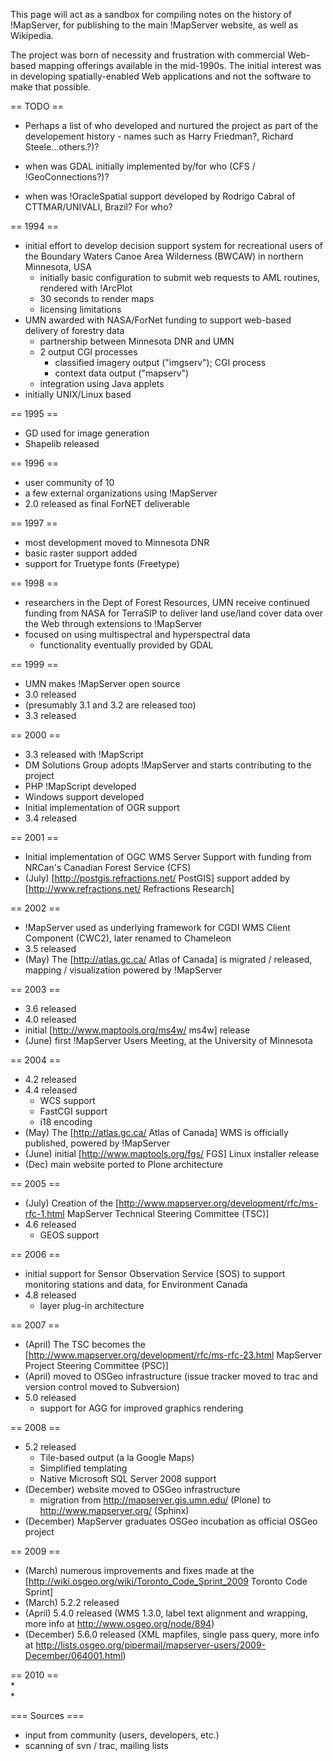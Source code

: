This page will act as a sandbox for compiling notes on the history of !MapServer, for publishing to the main !MapServer website, as well as Wikipedia.                                                                                         
                                                                                                                                                                                                                                               
The project was born of necessity and frustration with commercial Web-based mapping offerings available in the mid-1990s. The initial interest was in developing spatially-enabled Web applications and not the software to make that possible.
                                                                                                                                                                                                                                               
== TODO ==                                                                                                                          

  * Perhaps a list of who developed and nurtured the project as part of the developement history - names such as Harry Friedman?, Richard Steele...others.?)?
                                                                                                         
   * when was GDAL initially implemented by/for who (CFS / !GeoConnections?)?                                                                                                                                                                  
   * when was !OracleSpatial support developed by Rodrigo Cabral of CTTMAR/UNIVALI, Brazil?  For who?                                                                                                                                          
                                                                                                                                                                                                                                               
== 1994 ==                                                                                                                                                                                                                                     
                                                                                                                                                                                                                                               
   * initial effort to develop decision support system for recreational users of the Boundary Waters Canoe Area Wilderness (BWCAW) in northern Minnesota, USA                                                                                  
      * initially basic configuration to submit web requests to AML routines, rendered with !ArcPlot                                                                                                                                           
      * 30 seconds to render maps                                                                                                                                                                                                              
      * licensing limitations                                                                                                                                                                                                                  
   * UMN awarded with NASA/ForNet funding to support web-based delivery of forestry data                                                                                                                                                       
      * partnership between Minnesota DNR and UMN                                                                                                                                                                                              
      * 2 output CGI processes                                                                                                                                                                                                                 
         * classified imagery output ("imgserv"); CGI process                                                                                                                                                                                  
         * context data output ("mapserv")                                                                                                                                                                                                     
      * integration using Java applets                                                                                                                                                                                                         
   * initially UNIX/Linux based                                                                                                                                                                                                                
                                                                                                                                                                                                                                               
== 1995 ==                                                                                                                                                                                                                                     
                                                                                                                                                                                                                                               
   * GD used for image generation                                                                                                                                                                                                              
   * Shapelib released                                                                                                                                                                                                                         
                                                                                                                                                                                                                                               
== 1996 ==                                                                                                                                                                                                                                     
   * user community of 10                                                                                                                                                                                                                      
   * a few external organizations using !MapServer                                                                                                                                                                                             
   * 2.0 released as final ForNET deliverable                                                                                                                                                                                                  
                                                                                                                                                                                                                                               
== 1997 ==                                                                                                                                                                                                                                     
   * most development moved to Minnesota DNR                                                                                                                                                                                                   
   * basic raster support added                                                                                                                                                                                                                
   * support for Truetype fonts (Freetype)                                                                                                                                                                                                     
                                                                                                                                                                                                                                               
== 1998 ==                                                                                                                                                                                                                                     
   * researchers in the Dept of Forest Resources, UMN receive continued funding from NASA for TerraSIP to deliver land use/land cover data over the Web through extensions to !MapServer                                                       
   * focused on using multispectral and hyperspectral data                                                                                                                                                                                     
      * functionality eventually provided by GDAL                                                                                                                                                                                              
                                                                                                                                                                                                                                               
== 1999 ==                                                                                                                                                                                                                                     
   * UMN makes !MapServer open source                                                                                                                                                                                                          
   * 3.0 released                                                                                                                                                                                                                              
   * (presumably 3.1 and 3.2 are released too)                                                                                                                                                                                                 
   * 3.3 released                                                                                                                                                                                                                              
                                                                                                                                                                                                                                               
== 2000 ==                                                                                                                                                                                                                                     
   * 3.3 released with !MapScript                                                                                                                                                                                                              
   * DM Solutions Group adopts !MapServer and starts contributing to the project                                                                                                                                                               
   * PHP !MapScript developed                                                                                                                                                                                                                  
   * Windows support developed                                                                                                                                                                                                                 
   * Initial implementation of OGR support                                                                                                                                                                                                     
   * 3.4 released                                                                                                                                                                                                                              
                                                                                                                                                                                                                                               
== 2001 ==                                                                                                                                                                                                                                     
   * Initial implementation of OGC WMS Server Support with funding from NRCan's Canadian Forest Service (CFS)                                                                                                                                  
   * (July) [http://postgis.refractions.net/ PostGIS] support added by [http://www.refractions.net/ Refractions Research]                                                                                                                      
                                                                                                                                                                                                                                               
== 2002 ==                                                                                                                                                                                                                                     
   * !MapServer used as underlying framework for CGDI WMS Client Component (CWC2), later renamed to Chameleon                                                                                                                                  
   * 3.5 released                                                                                                                                                                                                                              
   * (May) The [http://atlas.gc.ca/ Atlas of Canada] is migrated / released, mapping / visualization powered by !MapServer                                                                                                                     
                                                                                                                                                                                                                                               
== 2003 ==                                                                                                                                                                                                                                     
   * 3.6 released                                                                                                                                                                                                                              
   * 4.0 released                                                                                                                                                                                                                              
   * initial [http://www.maptools.org/ms4w/ ms4w] release                                                                                                                                                                                      
   * (June) first !MapServer Users Meeting, at the University of Minnesota                                                                                                                                                                     
                                                                                                                                                                                                                                               
== 2004 ==                                                                                                                                                                                                                                     
   * 4.2 released                                                                                                                                                                                                                              
   * 4.4 released                                                                                                                                                                                                                              
      * WCS support                                                                                                                                                                                                                            
      * FastCGI support                                                                                                                                                                                                                        
      * i18 encoding                                                                                                                                                                                                                           
   * (May) The [http://atlas.gc.ca/ Atlas of Canada] WMS is officially published, powered by !MapServer                                                                                                                                        
   * (June) initial [http://www.maptools.org/fgs/ FGS] Linux installer release                                                                                                                                                                 
   * (Dec) main website ported to Plone architecture                                                                                                                                                                                           
                                                                                                                                                                                                                                               
== 2005 ==                                                                                                                                                                                                                                     
   * (July) Creation of the [http://www.mapserver.org/development/rfc/ms-rfc-1.html MapServer Technical Steering Committee (TSC)]                                                                                                              
   * 4.6 released                                                                                                                                                                                                                              
      * GEOS support                                                                                                                                                                                                                           
                                                                                                                                                                                                                                               
== 2006 ==                                                                                                                                                                                                                                     
   * initial support for Sensor Observation Service (SOS) to support monitoring stations and data, for Environment Canada                                                                                                                      
   * 4.8 released                                                                                                                                                                                                                              
      * layer plug-in architecture                                                                                                                                                                                                             
                                                                                                                                                                                                                                               
== 2007 ==                                                                                                                                                                                                                                     
   * (April) The TSC becomes the [http://www.mapserver.org/development/rfc/ms-rfc-23.html MapServer Project Steering Committee (PSC)]                                                                                                          
   * (April) moved to OSGeo infrastructure (issue tracker moved to trac and version control moved to Subversion)                                                                                                                               
   * 5.0 released                                                                                                                                                                                                                              
      * support for AGG for improved graphics rendering                                                                                                                                                                                        
                                                                                                                                                                                                                                               
== 2008 ==                                                                                                                                                                                                                                     
   * 5.2 released                                                                                                                                                                                                                              
      * Tile-based output (a la Google Maps)                                                                                                                                                                                                   
      * Simplified templating                                                                                                                                                                                                                  
      * Native Microsoft SQL Server 2008 support                                                                                                                                                                                               
   * (December) website moved to OSGeo infrastructure                                                                                                                                                                                          
      * migration from http://mapserver.gis.umn.edu/ (Plone) to http://www.mapserver.org/ (Sphinx)                                                                                                                                             
   * (December) MapServer graduates OSGeo incubation as official OSGeo project                                                                                                                                                                 
                                                                                                                                                                                                                                               
== 2009 ==                                                                                                                                                                                                                                     
   * (March) numerous improvements and fixes made at the [http://wiki.osgeo.org/wiki/Toronto_Code_Sprint_2009 Toronto Code Sprint]                                                                                                             
   * (March) 5.2.2 released                                                                                                                                                                                                                    
   * (April) 5.4.0 released (WMS 1.3.0, label text alignment and wrapping, more info at http://www.osgeo.org/node/894)                                                                                                                         
   * (December) 5.6.0 released (XML mapfiles, single pass query, more info at http://lists.osgeo.org/pipermail/mapserver-users/2009-December/064001.html)                                                                                      
                                                                                                                                                                                                                                               
== 2010 ==                                                                                                                                                                                                                                     
   *                                                                                                                                                                                                                                           
   *                                                                                                                                                                                                                                           
                                                                                                                                                                                                                                               
=== Sources ===                                                                                                                                                                                                                                
   * input from community (users, developers, etc.)                                                                                                                                                                                            
   * scanning of svn / trac, mailing lists                                                                                                                                                                                                     

